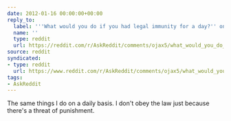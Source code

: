 ```yaml
---
date: 2012-01-16 00:00:00+00:00
reply_to:
  label: '''What would you do if you had legal immunity for a day?'' on /r/AskReddit'
  name: ''
  type: reddit
  url: https://reddit.com/r/AskReddit/comments/ojax5/what_would_you_do_if_you_had_legal_immunity_for_a/
source: reddit
syndicated:
- type: reddit
  url: https://www.reddit.com/r/AskReddit/comments/ojax5/what_would_you_do_if_you_had_legal_immunity_for_a/c3hpqrv/
tags:
- AskReddit
---
```


The same things I do on a daily basis. I don't obey the law just because there's a threat of punishment.